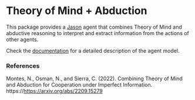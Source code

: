 # Theory of Mind + Abduction

This package provides a [Jason](http://jason.sourceforge.net)
agent that combines Theory of Mind and abductive reasoning to interpret and
extract information from the actions of other agents.

Check the [documentation](https://nmontesg.github.io/tomabd/html/index.html)
for a detailed description of the agent model.

### References

Montes, N., Osman, N., and Sierra, C. (2022). Combining Theory of Mind and
Abduction for Cooperation under Imperfect Information. https://https://arxiv.org/abs/2209.15279

<!-- TODO: add journal paper here later on -->
